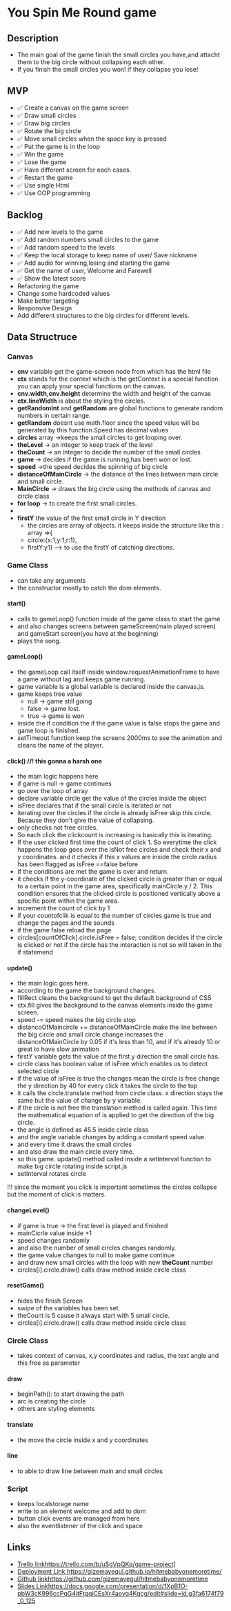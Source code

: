 
# You Spin Me Round game 

## Description

- The main goal of the game finish the small circles you have,and attacht them to the big circle without collapsing each other.
- If you finish the small circles you won! if they collapse you lose!

## MVP

- ✅ Create a canvas on the game screen 
- ✅ Draw small circles
- ✅ Draw big circles
- ✅ Rotate the big circle
- ✅ Move small circles when the space key is pressed
- ✅ Put the game is in the loop
- ✅ Win the game
- ✅ Lose the game
- ✅ Have different screen for each cases.
- ✅ Restart the game
- ✅ Use single Html
- ✅ Use OOP programming
  

## Backlog
- ✅ Add new levels to the game
- ✅ Add random numbers small circles to the game
- ✅ Add random speed to the levels
- ✅ Keep the local storage to keep name of user/ Save nickname
- ✅ Add audio for winning,losing and starting the game
- ✅ Get the name of user, Welcome and Farewell
- ✅ Show the latest score
- Refactoring the game
- Change some hardcoded values 
- Make better targeting
- Responsive Design
- Add different structures to the big circles for different levels.
  

## Data Structruce

### Canvas

- **cnv** variable get the game-screen node from which has the <canvas></canvas> html file
- **ctx** stands for the context which is the getContext is a special function you can apply your special functions on the canvas.
- **cnv.width,cnv.height**   determine the width and height of the canvas
- **ctx.lineWidth** is about the styling the circles.
- **getRandomInt** and **getRandom** are global functions to generate random numbers in certain range.
- **getRandom** doesnt use math.floor since the speed value will be generated by this function.Speed has decimal values
- **circles** array ->keeps the small circles to get looping over.
- **theLevel** -> an integer to keep track of the level
- **theCount** -> an integer to decide the number of the small circles
- **game** -> decides if the game is running,has been won or lost.
- **speed** ->the speed decides the spinning of big circle
- **distanceOfMainCircle** -> the distance of the lines between main circle and small circle.
- **MainCircle** -> draws the big circle using the methods of canvas and circle class
- **for loop** -> to create the first small circles.
- 
- **firstY** the value of the first small circle in Y direction
  - the circles are array of objects. it keeps inside the structure like this : array =>{
  - circle:{x:1,y:1,r:1},
  - firstY:y1} --> to use the firstY of catching directions.

  

### Game Class

- can take any arguments
- the constructor mostly to catch the dom elements.
  
#### start()

- calls to gameLoop() function inside of the game class to start the game
- and also changes screens between gameScreen(main played screen) and gameStart screen(you have at the beginning)
- plays the song.

#### gameLoop()

- the gameLoop call itself inside window.requestAnimationFrame to have a game without lag and keeps game running.
- game variable is a global variable is declared inside the canvas.js.
- game keeps tree value 
  - null -> game still going
  - false -> game lost.
  - true -> game is won
- inside the if condition the if the game value is false stops the game and game loop is finished.
- setTimeout function keep the screens 2000ms to see the animation and cleans the name of the player.
  
#### click() //! this gonna a harsh one

- the main logic happens here
- if game is null -> game continues
- go over the loop of array
- declare variable circle get the value of the circles inside the object
- isFree declares that if the small circle is iterated or not
-  iterating over the circles if the circle is already isFree skip this circle. Because they don't give the value of collapsing.
-  only checks not free circles.
-  So each click the clickcount is increasing is basically this is iterating. 
-  If the user clicked first time the count of click 1. So everytime the click happens the loop goes over the isNot free circles and check their x and y coordinates. and it checks if this x values are inside the circle.radius has been flagged as isFree ==false before
- If the conditions are met the game is over and return.
- it checks if the y-coordinate of the clicked circle is greater than or equal to a certain point in the game area, specifically mainCircle.y / 2. This condition ensures that the clicked circle is positioned vertically above a specific point within the game area.
- increment the count of click by 1
- if your countofclik is equal to the number of circles game is true and change the pages and the sounds
- if the game false reload the page
-   circles[countOfClick].circle.isFree = false; condition decides if the circle is clicked or not if the circle has the interaction is not so will taken in the if statemend

#### update()

- the main logic goes here.
- according to the game the background changes.
- fillRect cleans the background to get the default background of CSS 
- ctx.fill gives the background to the canvas elements inside the game screen.
- speed -= speed makes the big circle stop
- distancoOfMaincircle += distanceOfMainCircle make the line between the big circle and small circle change increases the distanceOfMainCircle by 0.05 if it's less than 10, and if it's already 10 or great to have slow animation
- firstY variable gets the value of the first y direction the small circle has.
- circle class has boolean value of isFree which enables us to detect selected circle
- if the value of isFree is true the changes mean the circle is free change the y direction by 40 for every click it takes the circle to the top
- it calls the circle.translate method from circle class. x direction stays the same but the value of change by y variable.
- if the circle is not free the translation method is called again. This time the mathematical equation of is applied to get the direction of the big circle.
- the angle is defined as 45.5 inside circle class
- and the angle variable changes by adding a constant speed value.
- and every time it draws the small circles
- and also draw the main circle every time.
- so this game. update() method called inside a setInterval function to make big circle rotating inside script.js 
- setInterval rotates circle

!!! since the moment you click is important sometimes the circles collapse but the moment of click is matters.



#### changeLevel()

- if game is true -> the first level is played and finished
- mainCicrle value inside +1
- speed changes randomly
- and also the number of small circles changes randomly.
- the game value changes to null to make game continue
- and draw new small circles with the loop with new **theCount** number
- circles[i].circle.draw() calls draw method inside circle class
  

#### resetGame()

- hides the finish Screen
- swipe of the variables has been set.
- theCount is 5 cause it always start with 5 small circle.
- circles[i].circle.draw() calls draw method inside circle class
  


### Circle Class
- takes context of canvas, x,y  coordinates and radius, the text angle and this free as parameter
  
#### draw
- beginPath(): to start drawing the path
- arc is creating the circle
- others are styling elements

#### translate
- the move the circle inside x and y coordinates

#### line
- to able to draw line between main and small circles



### Script

- keeps localstorage name
- write to an element welcome and add to dom
- button click events are managed from here
- also the eventlistener of the click and space
  

## Links
- [Trello link](https://trello.com/b/uSgVpQKq/game-project)https://trello.com/b/uSgVpQKq/game-project]
- [Deployment Link ](https://gizemayegul.github.io/hitmebabyonemoretime/)https://gizemayegul.github.io/hitmebabyonemoretime/
- [Github link](https://github.com/gizemayegul/hitmebabyonemoretime)https://github.com/gizemayegul/hitmebabyonemoretime
- [Slides Link](https://docs.google.com/presentation/d/1XpB1O-pbW3cK996ccPqG4itFtgqiCEsXr4aovq4Kqcg/edit#slide=id.g3fa6174f79_0_125)https://docs.google.com/presentation/d/1XpB1O-pbW3cK996ccPqG4itFtgqiCEsXr4aovq4Kqcg/edit#slide=id.g3fa6174f79_0_125
